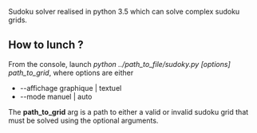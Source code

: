 Sudoku solver realised in python 3.5 which can solve complex sudoku grids.

## How to lunch ?
From the console, launch *python ../path_to_file/sudoky.py [options] path_to_grid*, where options are either
* --affichage graphique | textuel
* --mode manuel | auto

The **path_to_grid** arg is a path to either a valid or invalid sudoku grid that must be solved using the optional arguments.

